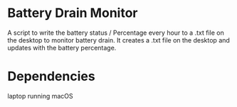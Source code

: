 # Battery Drain Monitor

A script to write the battery status / Percentage every hour to a .txt file on the desktop to monitor battery drain.
It creates a .txt file on the desktop and updates with the battery percentage.


# Dependencies

laptop running macOS
